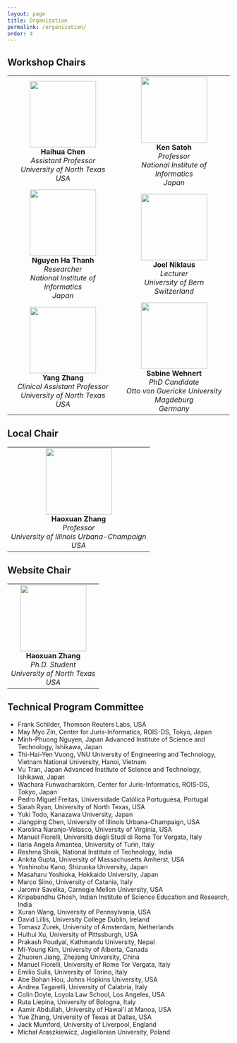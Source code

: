 ```yaml
---
layout: page
title: Organization 
permalink: /organization/
order: 4
---
```




## **Workshop Chairs**
<table style="width: 100%;">
  <tr>
    <td align="center" style="width: 50%;">
      <img src="../figures/haihua-chen.jpg" width="150"><br>
      <strong>Haihua Chen</strong><br>
      <em>Assistant Professor</em><br>
      <em>University of North Texas</em><br>
      <em>USA</em>
    </td>
    <td align="center" style="width: 50%;">
      <img src="../figures/SatohK-C.jpg" width="150"><br>
      <strong>Ken Satoh</strong><br>
      <em>Professor</em><br>
      <em>National Institute of Informatics</em><br>
      <em>Japan</em>
    </td>
  </tr>
  <tr>
    <td align="center" style="width: 50%;">
      <img src="../figures/thanh.jpg" width="150"><br>
      <strong>Nguyen Ha Thanh</strong><br>
      <em>Researcher</em><br>
      <em>National Institute of Informatics</em><br>
      <em>Japan</em>
    </td>
    <td align="center" style="width: 50%;">
      <img src="../figures/joel.jpg" width="150"><br>
      <strong>Joel Niklaus</strong><br>
      <em>Lecturer</em><br>
      <em>University of Bern</em><br>
      <em>Switzerland</em>
    </td>
  </tr>
  <tr>
    <td align="center" style="width: 50%;">
      <img src="../figures/Yang Zhang.jpg" width="150"><br>
      <strong>Yang Zhang</strong><br>
      <em>Clinical Assistant Professor</em><br>
      <em>University of North Texas</em><br>
      <em>USA</em>
    </td>
    <td align="center" style="width: 50%;">
      <img src="../figures/sabine_wehnert.jpg" width="150"><br>
      <strong>Sabine Wehnert</strong><br>
      <em>PhD Candidate</em><br>
      <em>Otto von Guericke University Magdeburg</em><br>
      <em>Germany</em>
    </td>
  </tr>
</table>


## **Local Chair**

<table style="width: auto;">
  <tr>
    <td align="center">
      <img src="../figures/Jiangping-Chen.jpg" width="150"><br>
      <strong>Haoxuan Zhang</strong><br>
      <em>Professor</em><br>
      <em>University of Illinois Urbana-Champaign</em><br>
      <em>USA</em>
    </td>
  </tr>
</table>


## **Website Chair**

<table style="width: auto;">
  <tr>
    <td align="center">
      <img src="../figures/haoxuan.png" width="150"><br>
      <strong>Haoxuan Zhang</strong><br>
      <em>Ph.D. Student</em><br>
      <em>University of North Texas</em><br>
      <em>USA</em>
    </td>
  </tr>
</table>








## **Technical Program Committee**
- Frank Schilder, Thomson Reuters Labs, USA
- May Myo Zin, Center for Juris-Informatics, ROIS-DS, Tokyo, Japan
- Minh-Phuong Nguyen, Japan Advanced Institute of Science and Technology, Ishikawa, Japan
- Thi-Hai-Yen Vuong, VNU University of Engineering and Technology, Vietnam National University, Hanoi, Vietnam
- Vu Tran, Japan Advanced Institute of Science and Technology, Ishikawa, Japan
- Wachara Funwacharakorn, Center for Juris-Informatics, ROIS-DS, Tokyo, Japan
- Pedro Miguel Freitas, Universidade Católica Portuguesa, Portugal
- Sarah Ryan, University of North Texas, USA
- Yuki Todo, Kanazawa University, Japan
- Jiangping Chen, University of Illinois Urbana-Champaign, USA
- Karolina Naranjo-Velasco, University of Virginia, USA
- Manuel Fiorelli, Università degli Studi di Roma Tor Vergata, Italy
- Ilaria Angela Amantea, University of Turin, Italy
- Reshma Sheik, National Institute of Technology, India
- Ankita Gupta, University of Massachusetts Amherst, USA
- Yoshinobu Kano, Shizuoka University, Japan
- Masaharu Yoshioka, Hokkaido University, Japan
- Marco Siino, University of Catania, Italy
- Jaromir Savelka, Carnegie Mellon University, USA
- Kripabandhu Ghosh, Indian Institute of Science Education and Research, India
- Xuran Wang, University of Pennsylvania, USA
- David Lillis, University College Dublin, Ireland
- Tomasz Zurek, University of Amsterdam, Netherlands
- Huihui Xu, University of Pittssburgh, USA
- Prakash Poudyal, Kathmandu University, Nepal
- Mi-Young Kim, University of Alberta, Canada
- Zhuoren Jiang, Zhejiang University, China
- Manuel Fiorelli, University of Rome Tor Vergata, Italy
- Emilio Sulis, University of Torino, Italy
- Abe Bohan Hou, Johns Hopkins University, USA
- Andrea Tagarelli, University of Calabria, Italy
- Colin Doyle, Loyola Law School, Los Angeles, USA
- Ruta Liepina, University of Bologna, Italy
- Aamir Abdullah, University of Hawai'i at Manoa, USA
- Yue Zhang, University of Texas at Dallas, USA
- Jack Mumford, University of Liverpool, England
- Michał Araszkiewicz, Jagiellonian University, Poland
